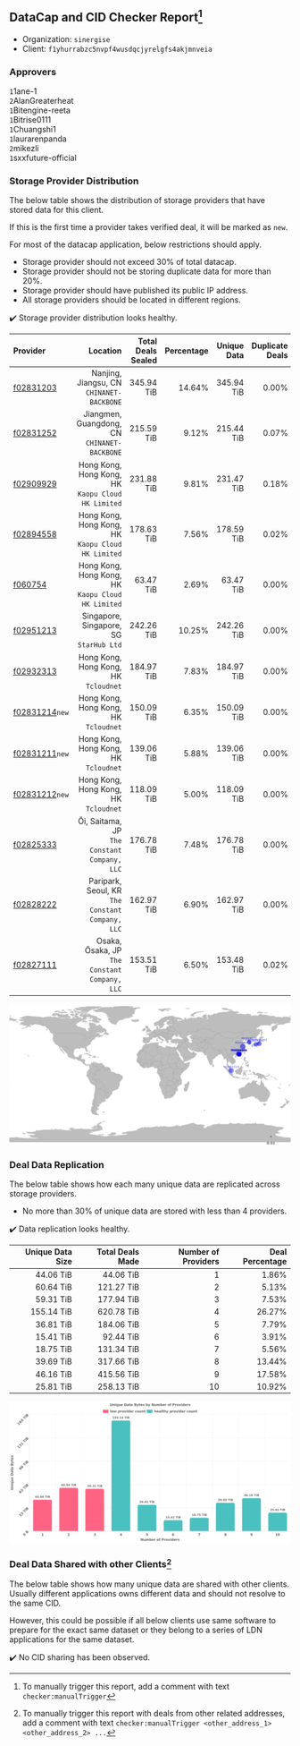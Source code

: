 ## DataCap and CID Checker Report[^1]
 - Organization: `sinergise`
 - Client: `f1yhurrabzc5nvpf4wusdqcjyrelgfs4akjmnveia`
### Approvers
`1`1ane-1<br/>`2`AlanGreaterheat<br/>`1`Bitengine-reeta<br/>`1`Bitrise0111<br/>`1`Chuangshi1<br/>`1`laurarenpanda<br/>`2`mikezli<br/>`1`sxxfuture-official


### Storage Provider Distribution
The below table shows the distribution of storage providers that have stored data for this client.

If this is the first time a provider takes verified deal, it will be marked as `new`.

For most of the datacap application, below restrictions should apply.
 - Storage provider should not exceed 30% of total datacap.
 - Storage provider should not be storing duplicate data for more than 20%.
 - Storage provider should have published its public IP address.
 - All storage providers should be located in different regions.

✔️ Storage provider distribution looks healthy.

| Provider                                                    |                                              Location | Total Deals Sealed | Percentage | Unique Data | Duplicate Deals |
| :---------------------------------------------------------- | ----------------------------------------------------: | -----------------: | ---------: | ----------: | --------------: |
| [f02831203](https://filfox.info/en/address/f02831203)       |          Nanjing, Jiangsu, CN<br/>`CHINANET-BACKBONE` |         345.94 TiB |     14.64% |  345.94 TiB |           0.00% |
| [f02831252](https://filfox.info/en/address/f02831252)       |       Jiangmen, Guangdong, CN<br/>`CHINANET-BACKBONE` |         215.59 TiB |      9.12% |  215.44 TiB |           0.07% |
| [f02909929](https://filfox.info/en/address/f02909929)       | Hong Kong, Hong Kong, HK<br/>`Kaopu Cloud HK Limited` |         231.88 TiB |      9.81% |  231.47 TiB |           0.18% |
| [f02894558](https://filfox.info/en/address/f02894558)       | Hong Kong, Hong Kong, HK<br/>`Kaopu Cloud HK Limited` |         178.63 TiB |      7.56% |  178.59 TiB |           0.02% |
| [f060754](https://filfox.info/en/address/f060754)           | Hong Kong, Hong Kong, HK<br/>`Kaopu Cloud HK Limited` |          63.47 TiB |      2.69% |   63.47 TiB |           0.00% |
| [f02951213](https://filfox.info/en/address/f02951213)       |            Singapore, Singapore, SG<br/>`StarHub Ltd` |         242.26 TiB |     10.25% |  242.26 TiB |           0.00% |
| [f02932313](https://filfox.info/en/address/f02932313)       |              Hong Kong, Hong Kong, HK<br/>`Tcloudnet` |         184.97 TiB |      7.83% |  184.97 TiB |           0.00% |
| [f02831214](https://filfox.info/en/address/f02831214)`new`  |              Hong Kong, Hong Kong, HK<br/>`Tcloudnet` |         150.09 TiB |      6.35% |  150.09 TiB |           0.00% |
| [f02831211](https://filfox.info/en/address/f02831211)`new`  |              Hong Kong, Hong Kong, HK<br/>`Tcloudnet` |         139.06 TiB |      5.88% |  139.06 TiB |           0.00% |
| [f02831212](https://filfox.info/en/address/f02831212)`new`  |              Hong Kong, Hong Kong, HK<br/>`Tcloudnet` |         118.09 TiB |      5.00% |  118.09 TiB |           0.00% |
| [f02825333](https://filfox.info/en/address/f02825333)       |       Ōi, Saitama, JP<br/>`The Constant Company, LLC` |         176.78 TiB |      7.48% |  176.78 TiB |           0.00% |
| [f02828222](https://filfox.info/en/address/f02828222)       |   Paripark, Seoul, KR<br/>`The Constant Company, LLC` |         162.97 TiB |      6.90% |  162.97 TiB |           0.00% |
| [f02827111](https://filfox.info/en/address/f02827111)       |      Osaka, Ōsaka, JP<br/>`The Constant Company, LLC` |         153.51 TiB |      6.50% |  153.48 TiB |           0.02% |

<img src="https://raw.githubusercontent.com/data-preservation-programs/filplus-checker-assets/main/filecoin-project/filecoin-plus-large-datasets/issues/2303/1709176233416.png"/>

### Deal Data Replication
The below table shows how each many unique data are replicated across storage providers.

- No more than 30% of unique data are stored with less than 4 providers.

✔️ Data replication looks healthy.

| Unique Data Size | Total Deals Made | Number of Providers | Deal Percentage |
| ---------------: | ---------------: | ------------------: | --------------: |
|        44.06 TiB |        44.06 TiB |                   1 |           1.86% |
|        60.64 TiB |       121.27 TiB |                   2 |           5.13% |
|        59.31 TiB |       177.94 TiB |                   3 |           7.53% |
|       155.14 TiB |       620.78 TiB |                   4 |          26.27% |
|        36.81 TiB |       184.06 TiB |                   5 |           7.79% |
|        15.41 TiB |        92.44 TiB |                   6 |           3.91% |
|        18.75 TiB |       131.34 TiB |                   7 |           5.56% |
|        39.69 TiB |       317.66 TiB |                   8 |          13.44% |
|        46.16 TiB |       415.56 TiB |                   9 |          17.58% |
|        25.81 TiB |       258.13 TiB |                  10 |          10.92% |

<img src="https://raw.githubusercontent.com/data-preservation-programs/filplus-checker-assets/main/filecoin-project/filecoin-plus-large-datasets/issues/2303/1709176234176.png"/>

### Deal Data Shared with other Clients[^3]
The below table shows how many unique data are shared with other clients.
Usually different applications owns different data and should not resolve to the same CID.

However, this could be possible if all below clients use same software to prepare for the exact same dataset or they belong to a series of LDN applications for the same dataset.

✔️ No CID sharing has been observed.

[^1]: To manually trigger this report, add a comment with text `checker:manualTrigger`

[^2]: Deals from those addresses are combined into this report as they are specified with `checker:manualTrigger`

[^3]: To manually trigger this report with deals from other related addresses, add a comment with text `checker:manualTrigger <other_address_1> <other_address_2> ...`
